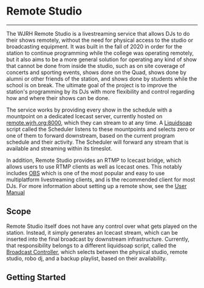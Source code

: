 # Remote Studio

---
The WJRH Remote Studio is a livestreaming service that allows DJs to do their shows remotely, without the need for physical access to the studio or broadcasting equipment. It was built in the fall of 2020 in order for the station to continue programming while the college was operating remotely, but it also aims to be a more general solution for operating any kind of show that cannot be done from inside the studio, such as on site coverage of concerts and sporting events, shows done on the Quad, shows done by alumni or other friends of the station, and shows done by students while the school is on break. The ultimate goal of the project is to improve the station's programming by its DJs with more flexibility and control regarding how and where their shows can be done. 

The service works by providing every show in the schedule with a mountpoint on a dedicated Icecast server, currently hosted on [remote.wjrh.org:8000](http://remote.wjrh.org:8000), which they can stream to at any time. A [Liquidsoap](https://www.liquidsoap.info/) script called the Scheduler listens to these mountpoints and selects zero or one of them to forward downstream, based on the current program schedule and their activity. The Scheduler will forward any stream that is available and streaming within its timeslot.

In addition, Remote Studio provides an RTMP to Icecast bridge, which allows users to use RTMP clients as well as Icecast ones. This notably includes [OBS](https://obsproject.com/) which is one of the most popular and easy to use multiplatform livestreaming clients, and is the recommended client for most DJs. 
For more information about setting up a remote show, see the [User Manual]()

## Scope

Remote Studio itself does not have any control over what gets played on the station. Instead, it simply generates an Icecast stream, which can be inserted into the final broadcast by downstream infrastructure. Currently, that responsibility belongs to a different liquidsoap script, called the [Broadcast Controller](TODO), which selects between the physical studio, remote studio, robo dj, and a backup playlist, based on their availability. 

## Getting Started


